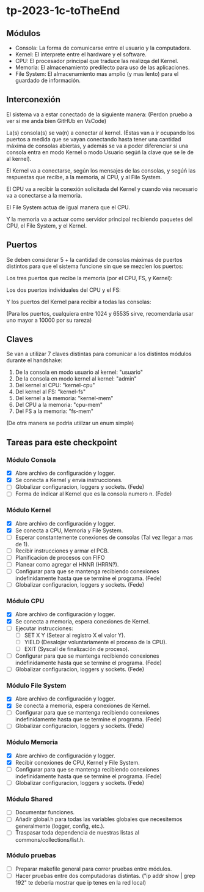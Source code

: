 # tp-2023-1c-toTheEnd

## Módulos

- Consola: La forma de comunicarse entre el usuario y la computadora.
- Kernel: El interprete entre el hardware y el software.
- CPU: El procesador principal que traduce las realizqa del Kernel.
- Memoria: El almacenamiento predilecto para uso de las aplicaciones.
- File System: El almacenamiento mas amplio (y mas lento) para el guardado de información.

## Interconexión

El sistema va a estar conectado de la siguiente manera: (Perdon pruebo a ver si me anda bien GitHUb en VsCode)

La(s) consola(s) se va(n) a conectar al kernel. (Estas van a ir ocupando los puertos a medida que se vayan conectando hasta tener una cantidad máxima de consolas abiertas, y ademáś se va a poder diferenciar si una consola entra en modo Kernel o modo Usuario segúń la clave que se le de al kernel).

El Kernel va a conectarse, según los mensajes de las consolas, y segúń las respuestas que recibe, a la memoria, al CPU, y al File System.

El CPU va a recibir la conexión solicitada del Kernel y cuando véa necesario va a conectarse a la memoria.

El File System actua de igual manera que el CPU.

Y la memoria va a actuar como servidor principal recibiendo paquetes del CPU, el File System, y el Kernel.

## Puertos

Se deben considerar 5 + la cantidad de consolas máximas de puertos distintos para que el sistema funcione sin que se mezclen los puertos:

Los tres puertos que recibe la memoria (por el CPU, FS, y Kernel): 

Los dos puertos individuales del CPU y el FS: 

Y los puertos del Kernel para recibir a todas las consolas: 

(Para los puertos, cualquiera entre 1024 y 65535 sirve, recomendaria usar uno mayor a 10000 por su rareza)

## Claves

Se van a utilizar 7 claves distintas para comunicar a los distintos módulos durante el handshake:

1. De la consola en modo usuario al kernel: "usuario"
2. De la consola en modo kernel al kernel: "admin"
3. Del kernel al CPU: "kernel-cpu"
4. Del kernel al FS: "kernel-fs"
5. Del kernel a la memoria: "kernel-mem"
6. Del CPU a la memoria: "cpu-mem"
7. Del FS a la memoria: "fs-mem"

(De otra manera se podria utiilzar un enum simple)

## Tareas para este checkpoint

### Módulo Consola

- [X] Abre archivo de configuración y logger.
- [X] Se conecta a Kernel y envia instrucciones.
- [ ] Globalizar configuracion, loggers y sockets. (Fede)
- [ ] Forma de indicar al Kernel que es la consola numero n. (Fede)

### Módulo Kernel

- [X] Abre archivo de configuración y logger.
- [X] Se conecta a CPU, Memoria y File System.
- [ ] Esperar constantemente conexiones de consolas (Tal vez llegar a mas de 1).
- [ ] Recibir instrucciones y armar el PCB.
- [ ] Planificacion de procesos con FIFO
- [ ] Planear como agregar el HNNR (HRRN?).
- [ ] Configurar para que se mantenga recibiendo conexiones indefinidamente hasta que se termine el programa. (Fede)
- [ ] Globalizar configuracion, loggers y sockets. (Fede)

### Módulo CPU

- [X] Abre archivo de configuración y logger.
- [X] Se conecta a memoria, espera conexiones de Kernel.
- [ ] Ejecutar instrucciones:
    - [ ] SET X Y (Setear al registro X el valor Y).
    - [ ] YIELD (Desalojar voluntariamente el proceso de la CPU).
    - [ ] EXIT (Syscall de finalización de proceso).
- [ ] Configurar para que se mantenga recibiendo conexiones indefinidamente hasta que se termine el programa. (Fede)
- [ ] Globalizar configuracion, loggers y sockets. (Fede)

### Módulo File System

- [X] Abre archivo de configuración y logger.
- [X] Se conecta a memoria, espera conexiones de Kernel.
- [ ] Configurar para que se mantenga recibiendo conexiones indefinidamente hasta que se termine el programa. (Fede)
- [ ] Globalizar configuracion, loggers y sockets. (Fede)

### Módulo Memoria

- [X] Abre archivo de configuración y logger.
- [X] Recibir conexiones de CPU, Kernel y File System.
- [ ] Configurar para que se mantenga recibiendo conexiones indefinidamente hasta que se termine el programa. (Fede)
- [ ] Globalizar configuracion, loggers y sockets. (Fede)

### Módulo Shared

- [ ] Documentar funciones.
- [ ] Añadir global.h para todas las variables globales que necesitemos generalmente (logger, config, etc.).
- [ ] Traspasar toda dependencia de nuestras listas al commons/collections/list.h.

### Módulo pruebas

- [ ] Preparar makefile general para correr pruebas entre módulos.
- [ ] Hacer pruebas entre dos computadoras distintas. ("ip addr show | grep 192" te deberia mostrar que ip tenes en la red local)